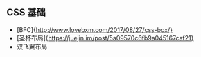 ## CSS 基础
  - [BFC]{http://www.lovebxm.com/2017/08/27/css-box/}
  - [圣杯布局]{https://juejin.im/post/5a09570c6fb9a045167caf21}
  - 双飞翼布局